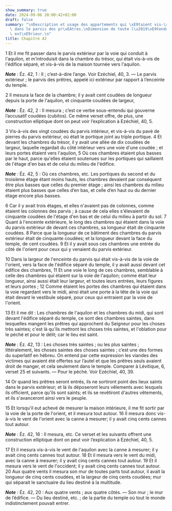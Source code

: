 ```yaml
---
show_summary: true
date: 2024-09-06 20:00:42+02:00
draft: false
summary: "\nDescription et usage des appartements qui \xE9taient vis-\xE0-vis du temple\
  \ dans le parvis des pr\xEAtres.\nDimension de toute l\u2019\xE9tendue du parvis\
  \ ext\xE9rieur.\n"
title: Chapitre 42
---
```





1 Et il me fit passer dans le parvis extérieur par la voie qui conduit à l'aquilon, et m'introduisit dans la chambre du trésor, qui était vis-à-vis de l'édifice séparé, et vis-à-vis de la maison tournée vers l'aquilon.

***Note*** :  Éz. 42, 1 : Il ; c’est-à-dire l’ange. Voir Ezéchiel, 40, 3. ― Le parvis extérieur ; le parvis des prêtres, appelé ici extérieur par rapport à l’enceinte du temple.

2 Il mesura la face de la chambre; il y avait cent coudées de longueur depuis la porte de l'aquilon, et cinquante coudées de largeur,

***Note*** :  Éz. 42, 2 : Il mesura ; c’est ce verbe sous-entendu qui gouverne l’accusatif coudées (cubitos). Ce même verset offre, de plus, une construction elliptique dont on peut voir l’explication à Ezéchiel, 40, 5.

3 Vis-à-vis des vingt coudées du parvis intérieur, et vis-à-vis du pavé de pierres du parvis extérieur, où était le portique joint au triple portique. 4 Et devant les chambres du trésor, il y avait une allée de dix coudées de largeur, laquelle regardait du côté intérieur vers une voie d'une coudée ; et leurs portes étaient vers l'aquilon, 5 Où ces chambres étaient plus basses par le haut, parce qu'elles étaient soutenues sur les portiques qui saillaient de l'étage d'en bas et de celui du milieu de l'édifice.

***Note*** :  Éz. 42, 5 : Où ces chambres, etc. Les portiques du second et du troisième étage étant moins hauts, les chambres devaient par conséquent être plus basses que celles du premier étage ; ainsi les chambres du milieu étaient plus basses que celles d’en bas, et celle d’en haut ou du dernier étage encore plus basses.

6 Car il y avait trois étages, et elles n'avaient pas de colonnes, comme étaient les colonnes des parvis ; à cause de cela elles s'élevaient de cinquante coudées de l'étage d'en bas et de celui du milieu à partir du sol. 7 Quant à l'enceinte extérieure, le long des chambres qui étaient dans la voie du parvis extérieur de devant ces chambres, sa longueur était de cinquante coudées. 8 Parce que la longueur de ce bâtiment des chambres du parvis extérieur était de cinquante coudées; et la longueur devant la face du temple, de cent coudées. 9 Et il y avait sous ces chambres une entrée du côté de l'orient pour ceux qui y venaient du parvis extérieur.


10 Dans la largeur de l'enceinte du parvis qui était vis-à-vis de la voie de l'orient, vers la face de l'édifice séparé du temple, il y avait aussi devant cet édifice des chambres, 11 Et une voie le long de ces chambres, semblable à celle des chambres qui étaient sur la voie de l'aquilon; comme était leur longueur, ainsi aussi était leur largeur, et toutes leurs entrées, leurs figures et leurs portes ; 12 Comme étaient les portes des chambres qui étaient dans la voie regardant vers le midi, ainsi était une porte à la tête de la voie qui était devant le vestibule séparé, pour ceux qui entraient par la voie de l'orient.


13 Et il me dit : Les chambres de l'aquilon et les chambres du midi, qui sont devant l'édifice séparé du temple, ce sont des chambres saintes, dans lesquelles mangent les prêtres qui approchent du Seigneur pour les choses très saintes; c'est là qu'ils mettront les choses très saintes, et l'oblation pour le péché et pour le délit; car le lieu est saint.

***Note*** :  Éz. 42, 13 : Les choses très saintes ; ou les plus saintes ; littéralement, les choses saintes des choses saintes ; c’est une des formes du superlatif en hébreu. On entend par cette expression les viandes des victimes qui avaient été offertes sur l’autel et que les prêtres seuls avaient droit de manger, et cela seulement dans le temple. Comparer à Lévitique, 6, verset 25 et suivants. ― Pour le péché. Voir Ezéchiel, 40, 39.

14 Or quand les prêtres seront entrés, ils ne sortiront point des lieux saints dans le parvis extérieur; et là ils déposeront leurs vêlements avec lesquels ils officient, parce qu'ils sont saints; et ils se revêtiront d'autres vêtements, et ils s'avanceront ainsi vers le peuple.


15 Et lorsqu'il eut achevé de mesurer la maison intérieure, il me fit sortir par la voie de la porte de l'orient, et il mesura tout autour. 16 Il mesura donc vis-à-vis le vent de l'orient avec la canne à mesurer; il y avait cinq cents cannes tout autour.

***Note*** :  Éz. 42, 16 : Il mesura, etc. Ce verset et les suivants offrent une construction elliptique dont on peut voir l’explication à Ezéchiel, 40, 5.

17 Et il mesura vis-à-vis le vent de l'aquilon avec la canne à mesurer; il y avait cinq cents cannes tout autour. 18 Et il mesura vers le vent du midi, avec la canne à mesurer; il y avait cinq cents cannes tout autour. 19 Et il mesura vers le vent de l'occident; il y avait cinq cents cannes tout autour. 20 Aux quatre vents il mesura son mur de toutes parts tout autour, il avait la longueur de cinq cents coudées, et la largeur de cinq cents coudées; mur qui séparait le sanctuaire du lieu destiné à la multitude.

***Note*** :  Éz. 42, 20 : Aux quatre vents ; aux quatre côtés. ― Son mur ; le mur de l’édifice. ― Du lieu destiné, etc. ; de la partie du temple où tout le monde indistinctement pouvait entrer.


